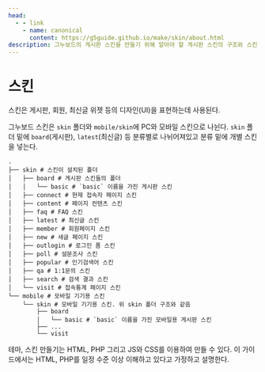 ```yaml
---
head:
  - - link
    - name: canonical
      content: https://g5guide.github.io/make/skin/about.html
description: 그누보드의 게시판 스킨을 만들기 위해 알아야 할 게시판 스킨의 구조와 스킨에서 사용할 수 있는 변수를 확인하고 사용해야 한다.
---
```


# 스킨

스킨은 게시판, 회원, 최신글 위젯 등의 디자인(UI)을 표현하는데 사용된다.

그누보드 스킨은 `skin` 폴더와 `mobile/skin`에 PC와 모바일 스킨으로 나뉜다. `skin` 폴더 밑에 `board`(게시판), `latest`(최신글) 등 분류별로 나뉘어져있고 분류 밑에 개별 스킨을 넣는다.

```shell{2,18}
.
├── skin # 스킨이 설치된 폴더
│   ├── board # 게시판 스킨들의 폴더
│   │   └── basic # `basic` 이름을 가진 게시판 스킨
│   ├── connect # 현재 접속자 페이지 스킨
│   ├── content # 페이지 컨텐츠 스킨
│   ├── faq # FAQ 스킨
│   ├── latest # 최신글 스킨
│   ├── member # 회원페이지 스킨
│   ├── new # 새글 페이지 스킨
│   ├── outlogin # 로그인 폼 스킨
│   ├── poll # 설문조사 스킨
│   ├── popular # 인기검색어 스킨
│   ├── qa # 1:1문의 스킨
│   ├── search # 검색 결과 스킨
│   └── visit # 접속통계 페이지 스킨
└── mobile # 모바일 기기용 스킨
    └── skin # 모바일 기기용 스킨. 위 skin 폴더 구조와 같음
        ├── board
        │   └── basic # `basic` 이름을 가진 모바일용 게시판 스킨
        ├── ...
        └── visit
```

테마, 스킨 만들기는 HTML, PHP 그리고 JS와 CSS를 이용하여 만들 수 있다. 이 가이드에서는 HTML, PHP를 일정 수준 이상 이해하고 있다고 가정하고 설명한다.
